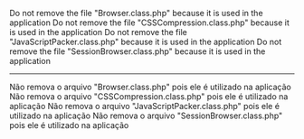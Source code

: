 Do not remove the file "Browser.class.php" because it is used in the application
Do not remove the file "CSSCompression.class.php" because it is used in the application
Do not remove the file "JavaScriptPacker.class.php" because it is used in the application
Do not remove the file "SessionBrowser.class.php" because it is used in the application

------------------

Não remova o arquivo "Browser.class.php" pois ele é utilizado na aplicação
Não remova o arquivo "CSSCompression.class.php" pois ele é utilizado na aplicação
Não remova o arquivo "JavaScriptPacker.class.php" pois ele é utilizado na aplicação
Não remova o arquivo "SessionBrowser.class.php" pois ele é utilizado na aplicação